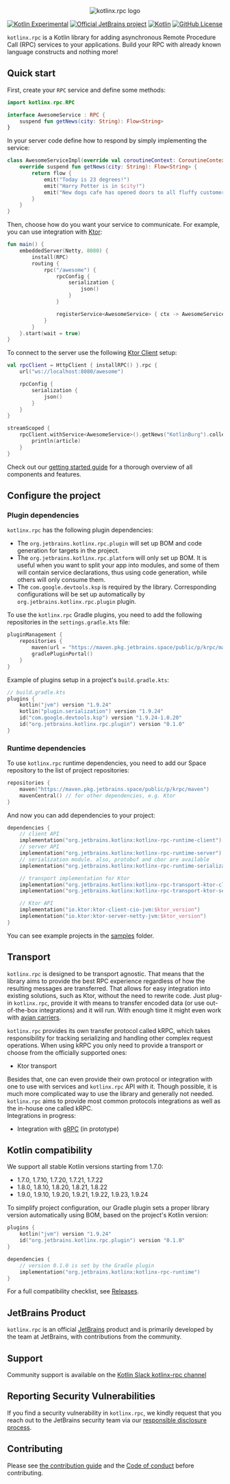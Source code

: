 <div align="center">
    <picture>
        <source media="(prefers-color-scheme: dark)" srcset="https://raw.githubusercontent.com/kotlin/kotlinx-rpc/main/.github/images/logo_dark.png">
        <img alt="kotlinx.rpc logo" src="https://raw.githubusercontent.com/kotlin/kotlinx-rpc/main/.github/images/logo_light.png">
    </picture>
</div>

[![Kotlin Experimental](https://kotl.in/badges/experimental.svg)](https://kotlinlang.org/docs/components-stability.html)
[![Official JetBrains project](http://jb.gg/badges/official.svg)](https://confluence.jetbrains.com/display/ALL/JetBrains+on+GitHub)
[![Kotlin](https://img.shields.io/badge/kotlin-1.7.0--1.9.24-blue.svg?logo=kotlin)](http://kotlinlang.org)
[![GitHub License](https://img.shields.io/badge/license-Apache%20License%202.0-blue.svg?style=flat)](http://www.apache.org/licenses/LICENSE-2.0)

[//]: # ([![TeamCity build]&#40;https://img.shields.io/teamcity/build/s/Build_kRPC_All.svg?server=http%3A%2F%2Fkrpc.teamcity.com&#41;]&#40;https://teamcity.jetbrains.com/viewType.html?buildTypeId=Build_kRPC_All&guest=1&#41;)

`kotlinx.rpc` is a Kotlin library for adding asynchronous Remote Procedure Call (RPC) services to your applications. 
Build your RPC with already known language constructs and nothing more!

## Quick start

First, create your `RPC` service and define some methods:
```kotlin
import kotlinx.rpc.RPC

interface AwesomeService : RPC {
    suspend fun getNews(city: String): Flow<String>
}
```
In your server code define how to respond by simply implementing the service:
```kotlin
class AwesomeServiceImpl(override val coroutineContext: CoroutineContext) : AwesomeService {
    override suspend fun getNews(city: String): Flow<String> {
        return flow { 
            emit("Today is 23 degrees!")
            emit("Harry Potter is in $city!")
            emit("New dogs cafe has opened doors to all fluffy customers!")
        }
    }
}
```
Then, choose how do you want your service to communicate. For example, you can use integration with [Ktor](https://ktor.io/):

```kotlin
fun main() {
    embeddedServer(Netty, 8080) {
        install(RPC)
        routing {
            rpc("/awesome") {
                rpcConfig {
                    serialization {
                        json()
                    }
                }

                registerService<AwesomeService> { ctx -> AwesomeServiceImpl(ctx) }
            }
        }
    }.start(wait = true)
}
```
To connect to the server use the following [Ktor Client](https://ktor.io/docs/create-client.html) setup:
```kotlin
val rpcClient = HttpClient { installRPC() }.rpc {
    url("ws://localhost:8080/awesome")

    rpcConfig {
        serialization {
            json()
        }
    }
}

streamScoped {
    rpcClient.withService<AwesomeService>().getNews("KotlinBurg").collect { article ->
        println(article)
    }
}
```

Check out our [getting started guide](https://kotlin.github.io/kotlinx-rpc) for a thorough overview of all components and features.

## Configure the project

### Plugin dependencies

`kotlinx.rpc` has the following plugin dependencies:
- The `org.jetbrains.kotlinx.rpc.plugin` will set up BOM and code generation for targets in the project.
- The `org.jetbrains.kotlinx.rpc.platform` will only set up BOM. It is useful when you want to split your app into modules, 
and some of them will contain service declarations, thus using code generation, while others will only consume them.
- The `com.google.devtools.ksp` is required by the library. Corresponding configurations will be set up automatically by `org.jetbrains.kotlinx.rpc.plugin` plugin.

To use the `kotlinx.rpc` Gradle plugins, you need to add the following repositories in the `settings.gradle.kts` file:
```kotlin
pluginManagement {
    repositories {
        maven(url = "https://maven.pkg.jetbrains.space/public/p/krpc/maven")
        gradlePluginPortal()
    }
}
```
Example of plugins setup in a project's `build.gradle.kts`:
```kotlin
// build.gradle.kts
plugins {
    kotlin("jvm") version "1.9.24"
    kotlin("plugin.serialization") version "1.9.24"
    id("com.google.devtools.ksp") version "1.9.24-1.0.20"
    id("org.jetbrains.kotlinx.rpc.plugin") version "0.1.0"
}
```
### Runtime dependencies
To use `kotlinx.rpc` runtime dependencies, you need to add our Space repository to the list of project repositories: 
```kotlin
repositories {
    maven("https://maven.pkg.jetbrains.space/public/p/krpc/maven")
    mavenCentral() // for other dependencies, e.g. Ktor
}
```
And now you can add dependencies to your project:
```kotlin
dependencies {
    // client API
    implementation("org.jetbrains.kotlinx:kotlinx-rpc-runtime-client")
    // server API
    implementation("org.jetbrains.kotlinx:kotlinx-rpc-runtime-server") 
    // serialization module. also, protobuf and cbor are available
    implementation("org.jetbrains.kotlinx:kotlinx-rpc-runtime-serialization-json") 

    // transport implementation for Ktor
    implementation("org.jetbrains.kotlinx:kotlinx-rpc-transport-ktor-client")
    implementation("org.jetbrains.kotlinx:kotlinx-rpc-transport-ktor-server")

    // Ktor API
    implementation("io.ktor:ktor-client-cio-jvm:$ktor_version")
    implementation("io.ktor:ktor-server-netty-jvm:$ktor_version")
}
```
You can see example projects in the [samples](samples) folder.

## Transport
`kotlinx.rpc` is designed to be transport agnostic.
That means that the library aims to provide the best RPC experience regardless of how the resulting messages are transferred. 
That allows for easy integration into existing solutions, such as Ktor, without the need to rewrite code.
Just plug-in `kotlinx.rpc`, provide it with means to transfer encoded data (or use out-of-the-box integrations) and it will run.
With enough time it might even work with [avian carriers](https://en.wikipedia.org/wiki/IP_over_Avian_Carriers).

`kotlinx.rpc` provides its own transfer protocol called kRPC, which takes responsibility for tracking serializing and handling other complex request operations.
When using kRPC you only need to provide a transport or choose from the officially supported ones:
- Ktor transport

Besides that, one can even provide their own protocol or integration with one to use with services and `kotlinx.rpc` API with it.
Though possible, it is much more complicated way to use the library and generally not needed. 
`kotlinx.rpc` aims to provide most common protocols integrations as well as the in-house one called kRPC.  
Integrations in progress:
- Integration with [gRPC](https://grpc.io/)  (in prototype)

## Kotlin compatibility
We support all stable Kotlin versions starting from 1.7.0:
- 1.7.0, 1.7.10, 1.7.20, 1.7.21, 1.7.22
- 1.8.0, 1.8.10, 1.8.20, 1.8.21, 1.8.22
- 1.9.0, 1.9.10, 1.9.20, 1.9.21, 1.9.22, 1.9.23, 1.9.24

To simplify project configuration, our Gradle plugin sets a proper library version automatically using BOM, 
based on the project's Kotlin version:
```kotlin
plugins {
    kotlin("jvm") version "1.9.24"
    id("org.jetbrains.kotlinx.rpc.plugin") version "0.1.0"
}

dependencies {
    // version 0.1.0 is set by the Gradle plugin
    implementation("org.jetbrains.kotlinx:kotlinx-rpc-runtime") 
}
```

For a full compatibility checklist, 
see [Releases](https://kotlin.github.io/kotlinx-rpc/releases.html).

## JetBrains Product

`kotlinx.rpc` is an official [JetBrains](https://jetbrains.com) product and is primarily developed by the team at JetBrains, with
contributions from the community.

[//]: # (## Documentation)

[//]: # (TODO: add docs site and most useful links)

## Support 

Community support is available on the [Kotlin Slack kotlinx-rpc channel](https://kotlinlang.slack.com/archives/C072YJ3Q91V)

## Reporting Security Vulnerabilities

If you find a security vulnerability in `kotlinx.rpc`, we kindly request that you reach out to the JetBrains security team via
our [responsible disclosure process](https://www.jetbrains.com/legal/terms/responsible-disclosure.html).

## Contributing

Please see [the contribution guide](CONTRIBUTING.md) and the [Code of conduct](CODE_OF_CONDUCT.md) before contributing.
